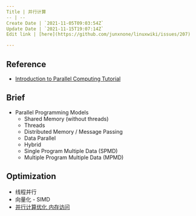 ```yaml
---
Title | 并行计算
-- | --
Create Date | `2021-11-05T09:03:54Z`
Update Date | `2021-11-15T19:07:14Z`
Edit link | [here](https://github.com/junxnone/linuxwiki/issues/207)

---
```

## Reference

- [Introduction to Parallel Computing Tutorial](https://hpc.llnl.gov/training/tutorials/introduction-parallel-computing-tutorial)


## Brief

- Parallel Programming Models
  - Shared Memory (without threads)
  - Threads
  - Distributed Memory / Message Passing
  - Data Parallel
  - Hybrid
  - Single Program Multiple Data (SPMD)
  - Multiple Program Multiple Data (MPMD)

## Optimization

- 线程并行
- 向量化 - SIMD
- [并行计算优化 内存访问](/并行计算优化_内存访问)
